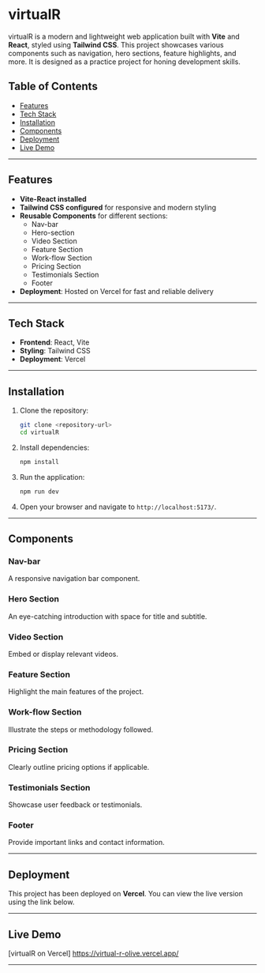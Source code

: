 # virtualR

virtualR is a modern and lightweight web application built with **Vite** and **React**, styled using **Tailwind CSS**. This project showcases various components such as navigation, hero sections, feature highlights, and more. It is designed as a practice project for honing development skills.

## Table of Contents
- [Features](#features)
- [Tech Stack](#tech-stack)
- [Installation](#installation)
- [Components](#components)
- [Deployment](#deployment)
- [Live Demo](#live-demo)

---

## Features

- **Vite-React installed**
- **Tailwind CSS configured** for responsive and modern styling
- **Reusable Components** for different sections:
  - Nav-bar
  - Hero-section
  - Video Section
  - Feature Section
  - Work-flow Section
  - Pricing Section
  - Testimonials Section
  - Footer
- **Deployment**: Hosted on Vercel for fast and reliable delivery

---

## Tech Stack

- **Frontend**: React, Vite
- **Styling**: Tailwind CSS
- **Deployment**: Vercel

---

## Installation

1. Clone the repository:
   ```bash
   git clone <repository-url>
   cd virtualR
   ```

2. Install dependencies:
   ```bash
   npm install
   ```

3. Run the application:
   ```bash
   npm run dev
   ```

4. Open your browser and navigate to `http://localhost:5173/`.

---

## Components

### Nav-bar
A responsive navigation bar component.

### Hero Section
An eye-catching introduction with space for title and subtitle.

### Video Section
Embed or display relevant videos.

### Feature Section
Highlight the main features of the project.

### Work-flow Section
Illustrate the steps or methodology followed.

### Pricing Section
Clearly outline pricing options if applicable.

### Testimonials Section
Showcase user feedback or testimonials.

### Footer
Provide important links and contact information.

---

## Deployment

This project has been deployed on **Vercel**. You can view the live version using the link below.

---

## Live Demo

[virtualR on Vercel] https://virtual-r-olive.vercel.app/

---


